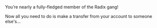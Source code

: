 You’re nearly a fully-fledged member of the Radix gang!

Now all you need to do is make a transfer from your account to someone else's...
